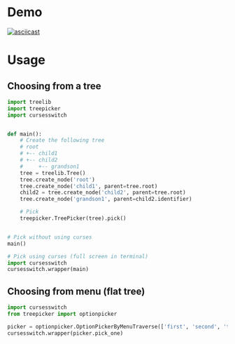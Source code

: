 # Demo
[![asciicast](https://asciinema.org/a/176226.png)](https://asciinema.org/a/176226)

# Usage
## Choosing from a tree
```python
import treelib
import treepicker
import cursesswitch


def main():
    # Create the following tree
    # root
    # +-- child1
    # +-- child2
    #     +-- grandson1
    tree = treelib.Tree()
    tree.create_node('root')
    tree.create_node('child1', parent=tree.root)
    child2 = tree.create_node('child2', parent=tree.root)
    tree.create_node('grandson1', parent=child2.identifier)

    # Pick
    treepicker.TreePicker(tree).pick()


# Pick without using curses
main()

# Pick using curses (full screen in terminal)
import cursesswitch
cursesswitch.wrapper(main)
```
## Choosing from menu (flat tree)
```python
import cursesswitch
from treepicker import optionpicker

picker = optionpicker.OptionPickerByMenuTraverse(['first', 'second', 'third'])
cursesswitch.wrapper(picker.pick_one)
```
